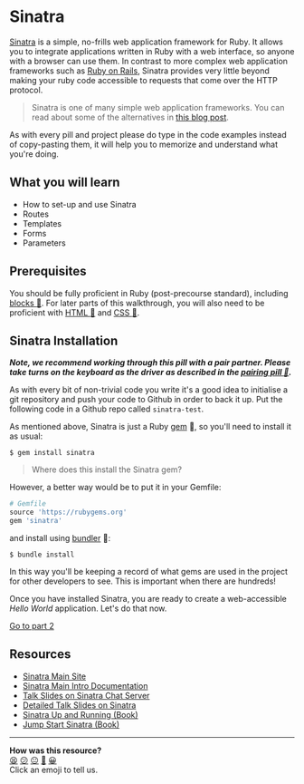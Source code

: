 # Sinatra

[Sinatra](http://www.sinatrarb.com/) is a simple, no-frills web application framework for Ruby. It allows you to integrate applications written in Ruby with a web interface, so anyone with a browser can use them. In contrast to more complex web application frameworks such as [Ruby on Rails](http://rubyonrails.org), Sinatra provides very little beyond making your ruby code accessible to requests that come over the HTTP protocol.

> Sinatra is one of many simple web application frameworks.  You can read about some of the alternatives in [this blog post](http://www.sitepoint.com/ruby-microframeworks-round/).


As with every pill and project please do type in the code examples instead of copy-pasting them, it will help you to memorize and understand what you're doing.

## What you will learn

* How to set-up and use Sinatra
* Routes
* Templates
* Forms
* Parameters

## Prerequisites

You should be fully proficient in Ruby (post-precourse standard), including [blocks&nbsp;:pill:](blocks.md). For later parts of this walkthrough, you will also need to be proficient with [HTML&nbsp;:pill:](html.md) and [CSS&nbsp;:pill:](css.md).

## Sinatra Installation

***Note, we recommend working through this pill with a pair partner. Please take turns on the keyboard as the driver as described in the [pairing pill&nbsp;:pill:](pairing.md).***

As with every bit of non-trivial code you write it's a good idea to initialise a git repository and push your code to Github in order to back it up.  Put the following code in a Github repo called `sinatra-test`.

As mentioned above, Sinatra is just a Ruby [gem](gems.md) :pill:, so you'll need to install it as usual:

`$ gem install sinatra`

> Where does this install the Sinatra gem?

However, a better way would be to put it in your Gemfile:

```ruby
# Gemfile
source 'https://rubygems.org'
gem 'sinatra'
```

and install using [bundler](bundler.md) :pill::

`$ bundle install`

In this way you'll be keeping a record of what gems are used in the project for other developers to see. This is important when there are hundreds!

Once you have installed Sinatra, you are ready to create a web-accessible _Hello World_ application. Let's do that now.

[Go to part 2](sinatra_2.md)

Resources
--------

* [Sinatra Main Site](http://www.sinatrarb.com/)
* [Sinatra Main Intro Documentation](http://www.sinatrarb.com/intro.html)
* [Talk Slides on Sinatra Chat Server](http://obfusk.org/achatwithsinatra/#1)
* [Detailed Talk Slides on Sinatra](http://www.slideshare.net/BobNadlerJr/sinatra-flatiron)
* [Sinatra Up and Running (Book)](http://shop.oreilly.com/product/0636920019664.do)
* [Jump Start Sinatra (Book)](http://www.sitepoint.com/store/jump-start-sinatra/)

<!-- BEGIN GENERATED SECTION DO NOT EDIT -->

---

**How was this resource?**  
[😫](https://airtable.com/shrUJ3t7KLMqVRFKR?prefill_Repository=course&prefill_File=pills/sinatra_1.md&prefill_Sentiment=😫) [😕](https://airtable.com/shrUJ3t7KLMqVRFKR?prefill_Repository=course&prefill_File=pills/sinatra_1.md&prefill_Sentiment=😕) [😐](https://airtable.com/shrUJ3t7KLMqVRFKR?prefill_Repository=course&prefill_File=pills/sinatra_1.md&prefill_Sentiment=😐) [🙂](https://airtable.com/shrUJ3t7KLMqVRFKR?prefill_Repository=course&prefill_File=pills/sinatra_1.md&prefill_Sentiment=🙂) [😀](https://airtable.com/shrUJ3t7KLMqVRFKR?prefill_Repository=course&prefill_File=pills/sinatra_1.md&prefill_Sentiment=😀)  
Click an emoji to tell us.

<!-- END GENERATED SECTION DO NOT EDIT -->
